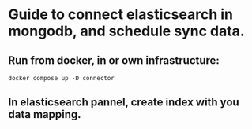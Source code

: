 # Guide to connect elasticsearch in mongodb, and schedule sync data.

## Run from docker, in or own infrastructure:

```
docker compose up -D connector
```

## In elasticsearch pannel, create index with you data mapping.

